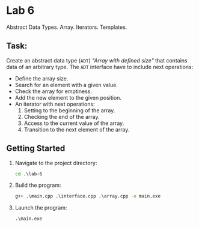 # Lab 6

Abstract Data Types. Array. Iterators. Templates.

## Task:

Create an abstract data type (`ADT`) _"Array with defined size"_ that contains data of an arbitrary type. The `ADT` interface have to include next operations:

- Define the array size.
- Search for an element with a given value.
- Check the array for emptiness.
- Add the new element to the given position.
- An iterator with next operations:
    1. Setting to the beginning of the array.
    2. Checking the end of the array.
    3. Access to the current value of the array.
    4. Transition to the next element of the array.

## Getting Started

1. Navigate to the project directory:

    ```cmd
    cd .\lab-6
    ```

2. Build the program:

    ```cmd
    g++ .\main.cpp .\interface.cpp .\array.cpp -o main.exe
    ```

3. Launch the program:

    ```cmd
    .\main.exe
    ```